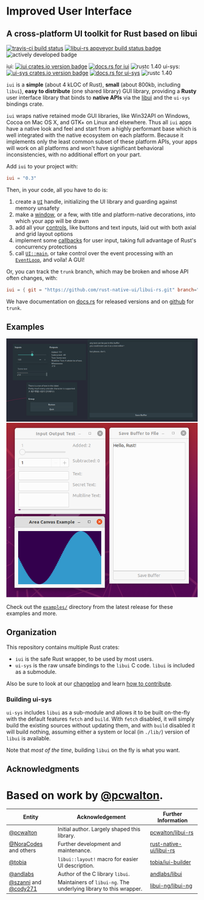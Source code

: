 # Improved User Interface
## A cross-platform UI toolkit for Rust based on libui
[![travis-ci build status](https://travis-ci.com/rust-native-ui/libui-rs.svg?branch=trunk)](https://travis-ci.com/rust-native-ui/libui-rs)
[![libui-rs appveyor build status badge](https://ci.appveyor.com/api/projects/status/github/noracodes/libui-rs)](https://ci.appveyor.com/project/rust-native-ui/libui-rs)
![actively developed badge](https://img.shields.io/badge/maintenance-actively--developed-brightgreen.svg)

iui: [![iui crates.io version badge](https://img.shields.io/crates/v/iui.svg)](https://crates.io/crates/iui/)
[![docs.rs for iui](https://docs.rs/iui/badge.svg)](https://docs.rs/iui)
![rustc 1.40](https://img.shields.io/badge/rustc-1.40-blue)
ui-sys: [![ui-sys crates.io version badge](https://img.shields.io/crates/v/ui-sys.svg)](https://crates.io/crates/ui-sys/)
[![docs.rs for ui-sys](https://docs.rs/ui-sys/badge.svg)](https://docs.rs/ui)
![rustc 1.40](https://img.shields.io/badge/rustc-1.40-blue)

`iui` is a **simple** (about 4 kLOC of Rust), **small** (about 800kb, including `libui`), **easy to distribute** (one shared library) GUI library, providing a **Rusty** user interface library that binds to **native APIs** via the [libui](https://github.com/andlabs/libui) and the `ui-sys` bindings crate.

`iui` wraps native retained mode GUI libraries, like Win32API on Windows, Cocoa on Mac OS X, and GTK+ on Linux and elsewhere. Thus all `iui` apps have a native look and feel and start from a highly performant base which is well integrated with the native ecosystem on each platform. Because it implements only the least common subset of these platform APIs, your apps will work on all platforms and won't have significant behavioral inconsistencies, with no additional effort on your part.

Add `iui` to your project with:

```toml
iui = "0.3"
```

Then, in your code, all you have to do is:

1. create a [`UI`](https://docs.rs/iui/*/iui/struct.UI.html#method.init) handle, initializing the UI library and guarding against memory unsafety
1. make a [window](https://docs.rs/iui/*/iui/controls/struct.Window.html), or a few, with title and platform-native decorations, into which your app will be drawn
1. add all your [controls](https://docs.rs/iui/*/iui/controls/index.html), like buttons and text inputs, laid out with both axial and grid layout options
1. implement some [callbacks](https://docs.rs/iui/*/iui/controls/struct.Button.html#method.on_clicked) for user input, taking full advantage of Rust's concurrency protections
1. call [`UI::main`](https://docs.rs/iui/*/iui/struct.UI.html#method.main), or take control over the event processing with an [`EventLoop`](https://docs.rs/iui/*/iui/struct.EventLoop.html), and voíla! A GUI!

Or, you can track the `trunk` branch, which may be broken and whose API often changes, with:

```toml
iui = { git = "https://github.com/rust-native-ui/libui-rs.git" branch="trunk" }
```

We have documentation on [docs.rs](https://docs.rs/iui) for released versions and on [github](https://rust-native-ui.github.io/libui-rs/iui/index.html) for `trunk`.

## Examples

![Three example GUI applications running on Linux](images/themed.png)
![Three example GUI applications running on Ubuntu](images/ubuntu.png)

Check out the [`examples/`](https://github.com/rust-native-ui/libui-rs/tree/0.3.0/iui/examples) directory from the latest release for these examples and more.

## Organization

This repository contains multiple Rust crates: 

* `iui` is the safe Rust wrapper, to be used by most users.
* `ui-sys` is the raw unsafe bindings to the `libui` C code. `libui` is included as a submodule.

Also be sure to look at our [changelog](CHANGELOG.md) and learn [how to contribute](CONTRIBUTING/CONTRIBUTING.md).


### Building ui-sys

`ui-sys` includes `libui` as a sub-module and allows it to be built on-the-fly with the
default features `fetch` and `build`. With `fetch` disabled, it will simply build the
existing sources without updating them, and with `build` disabled it will build nothing,
assuming either a system or local (in `./lib/`) version of `libui` is available.

Note that _most of the time_, building `libui` on the fly is what you want.

## Acknowledgments

Based on work by [@pcwalton](https://github.com/pcwalton/).
=======
| Entity                                                                          | Acknowledgement                                                    | Further Information                                                   |
|---------------------------------------------------------------------------------|--------------------------------------------------------------------|-----------------------------------------------------------------------|
| [@pcwalton](https://github.com/pcwalton/)                                       | Initial author. Largely shaped this library.                       | [pcwalton/libui-rs](https://github.com/pcwalton/libui-rs)             |
| [@NoraCodes](https://github.com/NoraCodes/) and others                          | Further development and maintenance.                               | [rust-native-ui/libui-rs](https://github.com/rust-native-ui/libui-rs) |
| [@tobia](https://github.com/tobia)                                              | `libui::layout!` macro for easier UI description.                   | [tobia/iui-builder](https://github.com/tobia/iui-builder)             |
| [@andlabs](https://github.com/andlabs)                                          | Author of the C library `libui`.                                   | [andlabs/libui](https://github.com/andlabs/libui)                     |
| [@szanni](https://github.com/szanni) and [@cody271](https://github.com/cody271) | Maintainers of `libui-ng`. The underlying library to this wrapper. | [libui-ng/libui-ng](https://github.com/libui-ng/libui-ng)             |
